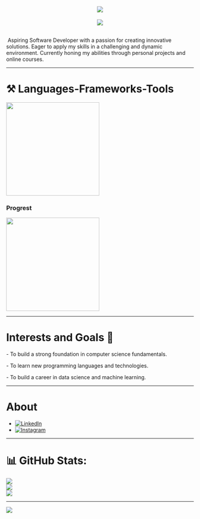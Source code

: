 <h1 align="center">
    <img src="https://readme-typing-svg.herokuapp.com/?font=Righteous&size=35&center=true&vCenter=true&width=900&height=70&duration=4000&lines=Hi+Broo!+👋;+I'm+Mokhammad+Ilham!;" />
</h1>
<p align = "center">
    <img src="https://github.com/user-attachments/assets/606fc39c-46a4-49e7-a482-3d95198cc6a3"/>
</p>

<br/>
</div>
  <img src="https://komarev.com/ghpvc/?username=Mokhamm-Ilham&style=flat-square&color=blue" alt=""/>
</div>
Aspiring Software Developer with a passion for creating innovative solutions. Eager to apply my skills in a challenging and dynamic environment. Currently honing my abilities through personal projects and online courses.

<hr/>

# ⚒️ Languages-Frameworks-Tools

<div>
    <img src="https://skillicons.dev/icons?i=html,css,vscode,git,bootstrap" width = 250 />
</div>

### Progrest

<div>
    <img src="https://skillicons.dev/icons?i=nodejs,python,javascript,cpp,java,nextjs,mysql,github,astro,postman" width = 250 />
</div>

<hr/>

# Interests and Goals 🎯

<p>- To build a strong foundation in computer science fundamentals.<p/>
<p>- To learn new programming languages and technologies.<p/>
<p>- To build a career in data science and machine learning.<p/>

<hr/>

# About

- [![LinkedIn](https://img.shields.io/badge/LinkedIn-%230077B5.svg?logo=linkedin&logoColor=white)](https://www.linkedin.com/in/mokhammad-ilham-putra-wijaya-825201288/)
- [![Instagram](https://img.shields.io/badge/Instagram-%23E4405F.svg?logo=Instagram&logoColor=white)](https://www.instagram.com/hamm._ez/)

<hr/>

# 📊 GitHub Stats:
![](https://github-readme-stats.vercel.app/api?username=Mokhamm-Ilham&theme=nightowl&hide_border=true&include_all_commits=false&count_private=false)<br/>
![](https://github-readme-streak-stats.herokuapp.com/?user=Mokhamm-Ilham&theme=nightowl&hide_border=true)<br/>
![](https://github-readme-stats.vercel.app/api/top-langs/?username=Mokhamm-Ilham&theme=nightowl&hide_border=true&include_all_commits=false&count_private=false&layout=compact)

---
[![](https://visitcount.itsvg.in/api?id=Mokhamm-Ilham&icon=0&color=0)](https://visitcount.itsvg.in)

<!-- Proudly created with GPRM ( https://gprm.itsvg.in ) -->

<!--
**Mokhamm-Ilham/Mokhamm-Ilham** is a ✨ _special_ ✨ repository because its `README.md` (this file) appears on your GitHub profile.

Here are some ideas to get you started:

- 🔭 I’m currently working on ...
- 🌱 I’m currently learning ...
- 👯 I’m looking to collaborate on ...
- 🤔 I’m looking for help with ...
- 💬 Ask me about ...
- 📫 How to reach me: ...
- 😄 Pronouns: ...
- ⚡ Fun fact: ...
-->
